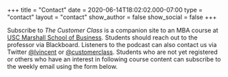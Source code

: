 +++
title = "Contact"
date = 2020-06-14T18:02:02.000-07:00
type = "contact"
layout = "contact"
show_author = false
show_social = false
+++

Subscribe to _The Customer Class_ is a companion site to an MBA course at [USC Marshall School of Business](https://www.marshall.usc.edu/). Students should reach out to the professor via Blackboard. Listeners to the podcast can also contact us via Twitter [@lvincent](https://twitter.com/lvincent) or [@customerclass](https://twitter.com/customerclass). Students who are not yet registered or others who have an interest in following course content can subscribe to the weekly email using the form below.